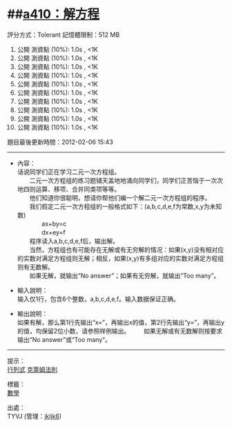 ##[a410：解方程](http://zerojudge.tw/ShowProblem?problemid=a410)
======
評分方式：Tolerant 
記憶體限制：512 MB

1. 公開 測資點 (10%): 1.0s , <1K
2. 公開 測資點 (10%): 1.0s , <1K
3. 公開 測資點 (10%): 1.0s , <1K
4. 公開 測資點 (10%): 1.0s , <1K
5. 公開 測資點 (10%): 1.0s , <1K
6. 公開 測資點 (10%): 1.0s , <1K
7. 公開 測資點 (10%): 1.0s , <1K
8. 公開 測資點 (10%): 1.0s , <1K
9. 公開 測資點 (10%): 1.0s , <1K
10. 公開 測資點 (10%): 1.0s , <1K

題目最後更新時間：2012-02-06 15:43 

- - -
* 內容：  
	话说同学们正在学习二元一次方程组。  
　　二元一次方程组的练习题铺天盖地地涌向同学们，同学们正苦恼于一次次地四则运算、移项、合并同类项等等。  
　　他们知道你很聪明，想请你帮他们编一个解二元一次方程组的程序。  
　　我们假定二元一次方程组的一般格式如下：(a,b,c,d,e,f为常数,x,y为未知数)  
　　　　ax+by=c  
　　　　dx+ey=f  
　　程序读入a,b,c,d,e,f后，输出解。  
　　当然，方程组也有可能存在无解或有无穷解的情况：如果(x,y)没有相对应的实数对满足方程组则无解；相反，如果(x,y)有多组对应的实数对满足方程组则有无数解。  
　　如果无解，就输出“No answer”；如果有无穷解，就输出“Too many”。

* 輸入說明：  
	输入仅1行，包含6个整数，a,b,c,d,e,f。输入数据保证正确。
* 輸出說明：  
	如果有解，那么第1行先输出“x=”，再输出x的值，第2行先输出“y=”，再输出y的值，均保留2位小数，请参照样例输出。
　　如果无解或有无数解则按要求输出“No answer”或“Too many”。

- - -
提示：  
	[行列式](https://zh.wikipedia.org/wiki/%E8%A1%8C%E5%88%97%E5%BC%8F)
	[克萊姆法則](https://zh.wikipedia.org/wiki/%E5%85%8B%E8%90%8A%E5%A7%86%E6%B3%95%E5%89%87)

標籤：  
	[數學](http://zerojudge.tw/Problems?tag=%E6%95%B8%E5%AD%B8)

出處：  
	TYVJ (管理：[jkljk6](http://zerojudge.tw/UserStatistic?account=jkljk6))